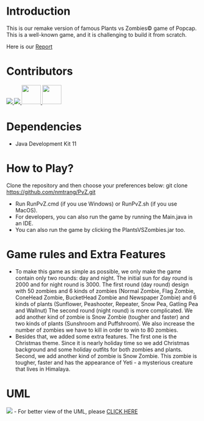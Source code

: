 # Introduction
This is our remake version of famous Plants vs Zombies© game of Popcap. This is a well-known game, and it is challenging to build it from scratch.

Here is our [Report](https://docs.google.com/document/d/1FxKF-531hK_pAN7a6w6KYml_gTZ_ChAgyOIVZbdSTS0/edit?fbclid=IwAR3KQSMVT59SVw7OTL4fDKjk0JuNHrA7eGFQdIZF7GYPzH4F1nvEUm034c0#)

# Contributors
<a href="https://github.com/nmtrang/">
  <img src="https://avatars3.githubusercontent.com/u/39549148?s=50&u=8f94f728910855ef83a3dd110779c6d6094c8e8c&v=4?size=50">
</a>
<a href="https://github.com/MrCat-2510/">
  <img src="https://avatars3.githubusercontent.com/u/58814046?s=50&u=276c4eea4cbdccc3e60fa4d6e74b847643aa604c&v=4?size=50">
</a>
<a href="https://github.com/phuctran2912/">
  <img width="50" src="https://scontent.fsgn3-1.fna.fbcdn.net/v/t1.0-9/132563279_3496861683873097_2149912320192801838_o.jpg?_nc_cat=111&ccb=2&_nc_sid=09cbfe&_nc_ohc=xSNn6zI2AoQAX8vS-30&_nc_oc=AQnH0T74xOxiaNAiTeYC76q-RosEnOlylwZL_2mKUeOJGpCGc1LFJRe9zhOszeM6Qgw&_nc_ht=scontent.fsgn3-1.fna&oh=10528a4d62cd9df801c4563804ab9674&oe=601B3728">
</a>
<a href="https://github.com/TraLe-ITDSIU19058/">
  <img width="50" src="https://scontent.fsgn8-1.fna.fbcdn.net/v/t1.0-9/132388923_404524787649678_3058112293722031868_o.jpg?_nc_cat=108&ccb=2&_nc_sid=174925&_nc_ohc=02fZiO7p_04AX9AYCMK&_nc_ht=scontent.fsgn8-1.fna&oh=bc61d23f7b49c7079b6f77ccbf8dec57&oe=601D3CC1">
</a>

# Dependencies
- Java Development Kit 11

# How to Play?
Clone the repository and then choose your preferences below:
git clone https://github.com/nmtrang/PvZ.git
- Run RunPvZ.cmd (if you use Windows) or RunPvZ.sh (if you use MacOS).
- For developers, you can also run the game by running the Main.java in an IDE.
- You can also run the game by clicking the PlantsVSZombies.jar too.

# Game rules and Extra Features
- To make this game as simple as possible, we only make the game contain only two rounds: day and night. The initial sun for day round is 2000 and for night round is 3000.
  The first round (day round) design with 50 zombies and 6 kinds of zombies (Normal Zombie, Flag Zombie, ConeHead Zombie, BucketHead Zombie and Newspaper Zombie) and 6 kinds of plants (Sunflower, Peashooter, Repeater, Snow Pea, Gatling Pea and Wallnut)
  The second round (night round) is more complicated. We add another kind of zombie is Snow Zombie (tougher and faster) and two kinds of plants (Sunshroom and Puffshroom). We also increase the number of zombies we have to kill in order to win to 80 zombies.
- Besides that, we added some extra features. The first one is the Christmas theme. Since it is nearly holiday time so we add Christmas background and some holiday outfits for both zombies and plants. Second, we add another kind of zombie is Snow Zombie. This zombie is tougher, faster and has the appearance of Yeti - a mysterious creature that lives in Himalaya.

# UML
<img src="https://i.ibb.co/8btVS8m/UML.png">
- For better view of the UML, please <a href="https://i.ibb.co/8btVS8m/UML.png">CLICK HERE</a>
